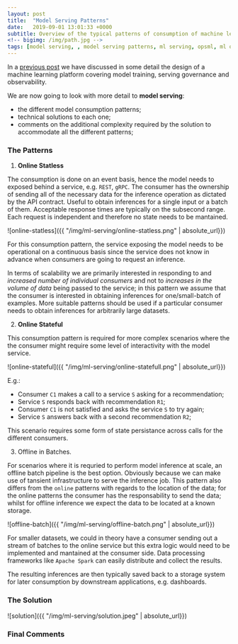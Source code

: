 ```yaml
---
layout: post
title:  "Model Serving Patterns"
date:   2019-09-01 13:01:33 +0000
subtitle: Overview of the typical patterns of consumption of machine learning models
<!-- bigimg: /img/path.jpg -->
tags: [model serving, , model serving patterns, ml serving, opsml, ml ops, machine learning deployments, machine-learning, operations, machine learning platform, machine learning operationalization]
---
```

In a [previous post](https://raufer.github.io/2019/08/02/operationalizing-machine-learning/) we have discussed in some detail the design of a machine learning platform covering model training, serving governance and observability.

We are now going to look with more detail to **model serving**:

* the different model consumption patterns;
* technical solutions to each one;
* comments on the additional complexity required by the solution to accommodate all the different patterns;


### The Patterns

1. **Online Statless**

The consumption is done on an event basis, hence the model needs to exposed behind a service, e.g. `REST`, `gRPC`. The consumer has the ownership of sending all of the necessary data for the inference operation as dictated by the API contract. Useful to obtain inferences for a single input or a batch of them. Acceptable response times are typically on the subsecond range. Each request is independent and therefore no state needs to be mantained.

![online-statless]({{ "/img/ml-serving/online-statless.png" | absolute_url}})

For this consumption pattern, the service exposing the model needs to be operational on a continuous basis since the service does not know in advance when consumers are going to request an inference.

In terms of scalability we are primarily interested in responding to and *increased number of individual consumers* and not to *increases in the volume of data*  being passed to the service; in this pattern we assume that the consumer is interested in obtaining inferences for one/small-batch of examples. More suitable patterns should be used if a particular consumer needs to obtain inferences for arbitrarily large datasets.

2. **Online Stateful**

This consumption pattern is required for more complex scenarios where the the consumer might require some level of interactivity with the model service.

![online-stateful]({{ "/img/ml-serving/online-statefull.png" | absolute_url}})

E.g.:

- Consumer `C1` makes a call to a service `S` asking for a recommendation;
- Service `S` responds back with recommendation `R1`;
- Consumer `C1` is not satisfied and asks the service `S` to try again;
- Service `S` answers back with a second recommendation `R2`;

This scenario requires some form of state persistance across calls for the different consumers.


3. Offline in Batches.

For scenarios where it is requried to perform model inference at scale, an offline batch pipeline is the best option. Obviously because we can make use of tansient infrastructure to serve the inference job. This pattern also differs from the `online` patterns with regards to the location of the data; for the online patterns the consumer has the responsability to send the data; whilst for offline inference we expect the data to be located at a known storage.

![offline-batch]({{ "/img/ml-serving/offline-batch.png" | absolute_url}})

For smaller datasets, we could in theory have a consumer sending out a stream of batches to the online service but this extra logic would need to be implemented and mantained at the consumer side. Data processing frameworks like `Apache Spark` can easily distribute and collect the results.

The resulting inferences are then typically saved back to a storage system for later consumption by downstream applications, e.g. dashboards.


### The Solution

![solution]({{ "/img/ml-serving/solution.jpeg" | absolute_url}})

### Final Comments




